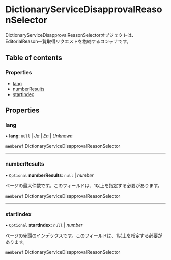 # DictionaryServiceDisapprovalReasonSelector


<div lang=\"ja\">DictionaryServiceDisapprovalReasonSelectorオブジェクトは、 EditorialReason一覧取得リクエストを格納するコンテナです。</div> 

## Table of contents

### Properties

- [lang](dictionaryservicedisapprovalreasonselector.md#lang)
- [numberResults](dictionaryservicedisapprovalreasonselector.md#numberresults)
- [startIndex](dictionaryservicedisapprovalreasonselector.md#startindex)

## Properties

### lang

• **lang**: ``null`` \| [*Ja*](./enums/dictionaryservicelang.md#ja) \| [*En*](./enums/dictionaryservicelang.md#en) \| [*Unknown*](./enums/dictionaryservicelang.md#unknown)

**`memberof`** DictionaryServiceDisapprovalReasonSelector

___

### numberResults

• `Optional` **numberResults**: ``null`` \| *number*

<div lang=\"ja\">ページの最大件数です。このフィールドは、1以上を指定する必要があります。</div> 

**`memberof`** DictionaryServiceDisapprovalReasonSelector

___

### startIndex

• `Optional` **startIndex**: ``null`` \| *number*

<div lang=\"ja\">ページの先頭のインデックスです。このフィールドは、1以上を指定する必要があります。</div> 

**`memberof`** DictionaryServiceDisapprovalReasonSelector
